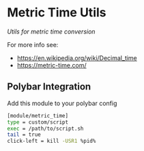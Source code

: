 # Metric Time Utils
*Utils for metric time conversion*

For more info see:
- https://en.wikipedia.org/wiki/Decimal_time
- https://metric-time.com/

## Polybar Integration
Add this module to your polybar config
```sh
[module/metric_time]
type = custom/script
exec = /path/to/script.sh
tail = true
click-left = kill -USR1 %pid%
```
